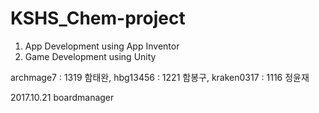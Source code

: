 # KSHS_Chem-project

1. App Development using App Inventor
2. Game Development using Unity

archmage7  : 1319 함태완,
hbg13456   : 1221 함봉구,
kraken0317 : 1116 정윤재

2017.10.21 boardmanager

